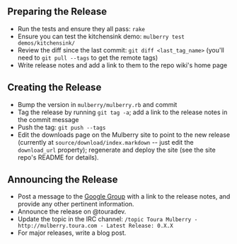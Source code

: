 ## Preparing the Release

- Run the tests and ensure they all pass: `rake`
- Ensure you can test the kitchensink demo: `mulberry test demos/kitchensink/`
- Review the diff since the last commit: `git diff <last_tag_name>` (you'll need to `git pull --tags` to get the remote tags)
- Write release notes and add a link to them to the repo wiki's home page

## Creating the Release
- Bump the version in `mulberry/mulberry.rb` and commit
- Tag the release by running `git tag -a`; add a link to the release notes in the commit message
- Push the tag: `git push --tags`
- Edit the downloads page on the Mulberry site to point to the new release (currently at `source/download/index.markdown` -- just edit the `download_url` property); regenerate and deploy the site (see the site repo's README for details).

## Announcing the Release
- Post a message to the [Google Group](https://groups.google.com/forum/#!forum/toura-mulberry) with a link to the release notes, and provide any other pertinent information.
- Announce the release on @touradev.
- Update the topic in the IRC channel: `/topic Toura Mulberry - http://mulberry.toura.com - Latest Release: 0.X.X`
- For major releases, write a blog post.